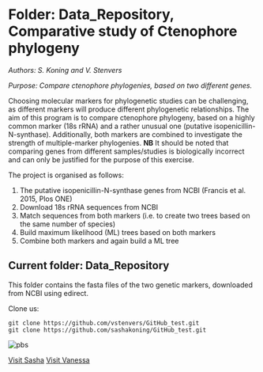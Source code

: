 # Folder: Data_Repository, Comparative study of Ctenophore phylogeny

*Authors: S. Koning and V. Stenvers*

*Purpose: Compare ctenophore phylogenies, based on two different genes.*

Choosing molecular markers for phylogenetic studies can be challenging, as different markers will produce different phylogenetic relationships. The aim of this program is to compare ctenophore phylogeny, based on a highly common marker (18s rRNA) and a rather unusual one (putative isopenicillin-N-synthase). Additionally, both markers are combined to investigate the strength of multiple-marker phylogenies. **NB** It should be noted that comparing genes from different samples/studies is biologically incorrect and can only be justified for the purpose of this exercise.

The project is organised as follows:
1. The putative isopenicillin-N-synthase genes from NCBI (Francis et al. 2015, Plos ONE)
2. Download 18s rRNA sequences from NCBI
3. Match sequences from both markers (i.e. to create two trees based on the same number of species)
4. Build maximum likelihood (ML) trees based on both markers
5. Combine both markers and again build a ML tree


## Current folder: Data_Repository
This folder contains the fasta files of the two genetic markers, downloaded from NCBI using edirect.



Clone us:
```
git clone https://github.com/vstenvers/GitHub_test.git
git clone https://github.com/sashakoning/GitHub_test.git
```


![pbs](https://pbs.twimg.com/media/DQzeR-DVAAAe5lW.jpg)

[Visit Sasha](https://github.com/sashakoning)
[Visit Vanessa](https://github.com/vstenvers)
